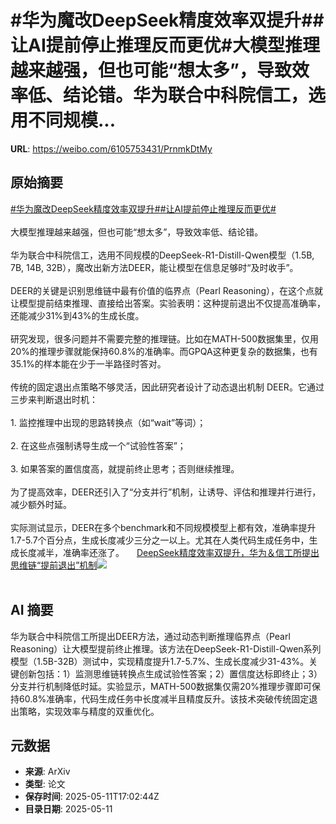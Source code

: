# #华为魔改DeepSeek精度效率双提升##让AI提前停止推理反而更优#大模型推理越来越强，但也可能“想太多”，导致效率低、结论错。华为联合中科院信工，选用不同规模...

**URL**: https://weibo.com/6105753431/PrnmkDtMy

## 原始摘要

<a href="https://m.weibo.cn/search?containerid=231522type%3D1%26t%3D10%26q%3D%23%E5%8D%8E%E4%B8%BA%E9%AD%94%E6%94%B9DeepSeek%E7%B2%BE%E5%BA%A6%E6%95%88%E7%8E%87%E5%8F%8C%E6%8F%90%E5%8D%87%23&amp;extparam=%23%E5%8D%8E%E4%B8%BA%E9%AD%94%E6%94%B9DeepSeek%E7%B2%BE%E5%BA%A6%E6%95%88%E7%8E%87%E5%8F%8C%E6%8F%90%E5%8D%87%23" data-hide=""><span class="surl-text">#华为魔改DeepSeek精度效率双提升#</span></a><a href="https://m.weibo.cn/search?containerid=231522type%3D1%26t%3D10%26q%3D%23%E8%AE%A9AI%E6%8F%90%E5%89%8D%E5%81%9C%E6%AD%A2%E6%8E%A8%E7%90%86%E5%8F%8D%E8%80%8C%E6%9B%B4%E4%BC%98%23&amp;extparam=%23%E8%AE%A9AI%E6%8F%90%E5%89%8D%E5%81%9C%E6%AD%A2%E6%8E%A8%E7%90%86%E5%8F%8D%E8%80%8C%E6%9B%B4%E4%BC%98%23" data-hide=""><span class="surl-text">#让AI提前停止推理反而更优#</span></a><br><br>大模型推理越来越强，但也可能“想太多”，导致效率低、结论错。<br><br>华为联合中科院信工，选用不同规模的DeepSeek-R1-Distill-Qwen模型（1.5B, 7B, 14B, 32B），魔改出新方法DEER，能让模型在信息足够时“及时收手”。<br><br>DEER的关键是识别思维链中最有价值的临界点（Pearl Reasoning），在这个点就让模型提前结束推理、直接给出答案。实验表明：这种提前退出不仅提高准确率，还能减少31%到43%的生成长度。<br><br>研究发现，很多问题并不需要完整的推理链。比如在MATH-500数据集里，仅用20%的推理步骤就能保持60.8%的准确率。而GPQA这种更复杂的数据集，也有35.1%的样本能在少于一半路径时答对。<br><br>传统的固定退出点策略不够灵活，因此研究者设计了动态退出机制 DEER。它通过三步来判断退出时机：<br><br>1. 监控推理中出现的思路转换点（如“wait”等词）；<br><br>2. 在这些点强制诱导生成一个“试验性答案”；<br><br>3. 如果答案的置信度高，就提前终止思考；否则继续推理。<br><br>为了提高效率，DEER还引入了“分支并行”机制，让诱导、评估和推理并行进行，减少额外时延。<br><br>实际测试显示，DEER在多个benchmark和不同规模模型上都有效，准确率提升1.7-5.7个百分点，生成长度减少三分之一以上。尤其在人类代码生成任务中，生成长度减半，准确率还涨了。 <a href="https://weibo.com/ttarticle/p/show?id=2309405165246531895614" data-hide=""><span class="url-icon"><img style="width: 1rem;height: 1rem" src="https://h5.sinaimg.cn/upload/2015/09/25/3/timeline_card_small_article_default.png" referrerpolicy="no-referrer"></span><span class="surl-text">DeepSeek精度效率双提升，华为＆信工所提出思维链“提前退出”机制</span></a><img style="" src="https://tvax1.sinaimg.cn/large/006Fd7o3gy1i1bxh8td2qj30dv07tmxt.jpg" referrerpolicy="no-referrer"><br><br>

## AI 摘要

华为联合中科院信工所提出DEER方法，通过动态判断推理临界点（Pearl Reasoning）让大模型提前终止推理。该方法在DeepSeek-R1-Distill-Qwen系列模型（1.5B-32B）测试中，实现精度提升1.7-5.7%、生成长度减少31-43%。关键创新包括：1）监测思维链转换点生成试验性答案；2）置信度达标即终止；3）分支并行机制降低时延。实验显示，MATH-500数据集仅需20%推理步骤即可保持60.8%准确率，代码生成任务中长度减半且精度反升。该技术突破传统固定退出策略，实现效率与精度的双重优化。

## 元数据

- **来源**: ArXiv
- **类型**: 论文
- **保存时间**: 2025-05-11T17:02:44Z
- **目录日期**: 2025-05-11
